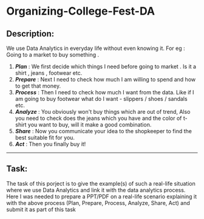 # Organizing-College-Fest-DA
## Description:
We use Data Analytics in everyday life without even knowing it.
For eg : Going to a market to buy something .

1. ***Plan*** : We first decide which things I need before going to market . Is it a shirt , jeans , footwear etc.
2. ***Prepare*** : Next I need to check how much I am willing to spend and how to get that money.
4. ***Process*** : Then I need to check how much I want from the data. Like if I am going to buy footwear what do I want - slippers / shoes / sandals etc.
5. ***Analyze*** : You obviously won't buy things which are out of trend, Also you need to check does the jeans which you have and the color of t-shirt you want to buy, will it make a good combination.
6. ***Share*** : Now you communicate your idea to the shopkeeper to find the best suitable fit for you.
7. ***Act*** : Then you finally buy it!

<hr>

## Task:
The task of this porject is to give the example(s) of such a real-life situation where we use Data Analytics and link it with the data analytics process. Here I was needed to prepare a PPT/PDF on a real-life scenario explaining it with the above process (Plan, Prepare, Process, Analyze, Share, Act) and submit it as part of this task
